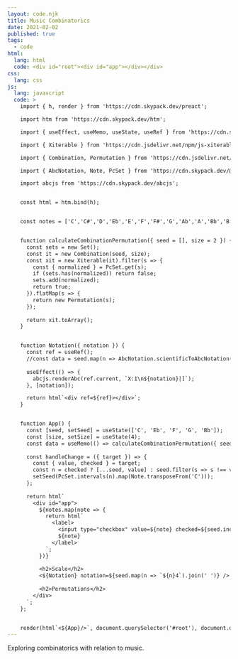 ```yaml
---
layout: code.njk
title: Music Combinatorics
date: 2021-02-02
published: true
tags:
  - code
html:
  lang: html
  code: <div id="root"><div id="app"></div></div>
css:
  lang: css
js:
  lang: javascript
  code: >
    import { h, render } from 'https://cdn.skypack.dev/preact';

    import htm from 'https://cdn.skypack.dev/htm';

    import { useEffect, useMemo, useState, useRef } from 'https://cdn.skypack.dev/preact/hooks';

    import { Xiterable } from 'https://cdn.jsdelivr.net/npm/js-xiterable@0.1.7/xiterable.min.js';

    import { Combination, Permutation } from 'https://cdn.jsdelivr.net/npm/js-combinatorics@1.4.5/combinatorics.js';

    import { AbcNotation, Note, PcSet } from 'https://cdn.skypack.dev/@tonaljs/tonal';

    import abcjs from 'https://cdn.skypack.dev/abcjs';


    const html = htm.bind(h);


    const notes = ['C','C#','D','Eb','E','F','F#','G','Ab','A','Bb','B'];


    function calculateCombinationPermutation({ seed = [], size = 2 }) {
      const sets = new Set();
      const it = new Combination(seed, size);
      const xit = new Xiterable(it).filter(s => {
        const { normalized } = PcSet.get(s);
        if (sets.has(normalized)) return false;
        sets.add(normalized);
        return true;
      }).flatMap(s => {
        return new Permutation(s);
      });
     
      return xit.toArray();
    }


    function Notation({ notation }) {
      const ref = useRef();
      //const data = seed.map(n => AbcNotation.scientificToAbcNotation(`${n}4`));
     
      useEffect(() => {
        abcjs.renderAbc(ref.current, `X:1\n${notation}|]`);
      }, [notation]);

      return html`<div ref=${ref}></div>`;
    }


    function App() {
      const [seed, setSeed] = useState(['C', 'Eb', 'F', 'G', 'Bb']);
      const [size, setSize] = useState(4);
      const data = useMemo(() => calculateCombinationPermutation({ seed, size }), [seed, size]);
      
      const handleChange = ({ target }) => {
        const { value, checked } = target;
        const n = checked ? [...seed, value] : seed.filter(s => s !== value);
        setSeed(PcSet.intervals(n).map(Note.transposeFrom('C')));
      };
        
      return html`
        <div id="app">
          ${notes.map(note => {
            return html`
              <label>
                <input type="checkbox" value=${note} checked=${seed.includes(note)} onChange=${handleChange}/>
                ${note}
              </label>
            `;
          })}
          
          <h2>Scale</h2>
          <${Notation} notation=${seed.map(n => `${n}4`).join(' ')} />
        
          <h2>Permutations</h2>
        </div>
      `;
    };


    render(html`<${App}/>`, document.querySelector('#root'), document.querySelector('#app'));
---
```

Exploring combinatorics with relation to music.